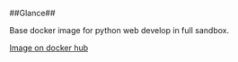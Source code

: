 ##Glance##

Base docker image for python web develop in full sandbox.

[Image on docker hub](https://hub.docker.com/r/xazrad/python-nginx-uwsgi-supervisor/)

